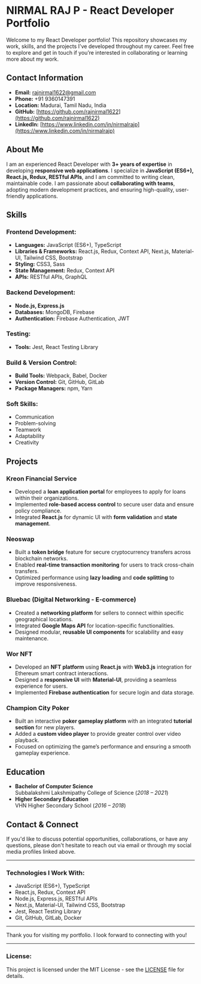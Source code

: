 # NIRMAL RAJ P - React Developer Portfolio

Welcome to my React Developer portfolio! This repository showcases my work, skills, and the projects I've developed throughout my career. Feel free to explore and get in touch if you’re interested in collaborating or learning more about my work.

## Contact Information

- **Email:** [rajnirmal1622@gmail.com](mailto:rajnirmal1622@gmail.com)
- **Phone:** +91 9360147391
- **Location:** Madurai, Tamil Nadu, India
- **GitHub:** [https://github.com/rajnirmal1622](https://github.com/rajnirmal1622)
- **LinkedIn:** [https://www.linkedin.com/in/nirmalrajp](https://www.linkedin.com/in/nirmalrajp)

## About Me

I am an experienced React Developer with **3+ years of expertise** in developing **responsive web applications**. I specialize in **JavaScript (ES6+), React.js, Redux, RESTful APIs**, and I am committed to writing clean, maintainable code. I am passionate about **collaborating with teams**, adopting modern development practices, and ensuring high-quality, user-friendly applications.

## Skills

### **Frontend Development:**
- **Languages:** JavaScript (ES6+), TypeScript
- **Libraries & Frameworks:** React.js, Redux, Context API, Next.js, Material-UI, Tailwind CSS, Bootstrap
- **Styling:** CSS3, Sass
- **State Management:** Redux, Context API
- **APIs:** RESTful APIs, GraphQL

### **Backend Development:**
- **Node.js, Express.js**  
- **Databases:** MongoDB, Firebase
- **Authentication:** Firebase Authentication, JWT

### **Testing:**
- **Tools:** Jest, React Testing Library

### **Build & Version Control:**
- **Build Tools:** Webpack, Babel, Docker
- **Version Control:** Git, GitHub, GitLab
- **Package Managers:** npm, Yarn

### **Soft Skills:**
- Communication
- Problem-solving
- Teamwork
- Adaptability
- Creativity

## Projects

### **Kreon Financial Service**
- Developed a **loan application portal** for employees to apply for loans within their organizations.
- Implemented **role-based access control** to secure user data and ensure policy compliance.
- Integrated **React.js** for dynamic UI with **form validation** and **state management**.

### **Neoswap**
- Built a **token bridge** feature for secure cryptocurrency transfers across blockchain networks.
- Enabled **real-time transaction monitoring** for users to track cross-chain transfers.
- Optimized performance using **lazy loading** and **code splitting** to improve responsiveness.

### **Bluebac (Digital Networking - E-commerce)**
- Created a **networking platform** for sellers to connect within specific geographical locations.
- Integrated **Google Maps API** for location-specific functionalities.
- Designed modular, **reusable UI components** for scalability and easy maintenance.

### **Wor NFT**
- Developed an **NFT platform** using **React.js** with **Web3.js** integration for Ethereum smart contract interactions.
- Designed a **responsive UI** with **Material-UI**, providing a seamless experience for users.
- Implemented **Firebase authentication** for secure login and data storage.

### **Champion City Poker**
- Built an interactive **poker gameplay platform** with an integrated **tutorial section** for new players.
- Added a **custom video player** to provide greater control over video playback.
- Focused on optimizing the game’s performance and ensuring a smooth gameplay experience.

## Education

- **Bachelor of Computer Science**  
  Subbalakshmi Lakshmipathy College of Science (*2018 – 2021*)
- **Higher Secondary Education**  
  VHN Higher Secondary School (*2016 – 2018*)

## Contact & Connect

If you'd like to discuss potential opportunities, collaborations, or have any questions, please don't hesitate to reach out via email or through my social media profiles linked above.

---

### **Technologies I Work With:**
- JavaScript (ES6+), TypeScript
- React.js, Redux, Context API
- Node.js, Express.js, RESTful APIs
- Next.js, Material-UI, Tailwind CSS, Bootstrap
- Jest, React Testing Library
- Git, GitHub, GitLab, Docker

---

Thank you for visiting my portfolio. I look forward to connecting with you!

---

### **License:**
This project is licensed under the MIT License - see the [LICENSE](LICENSE) file for details.
